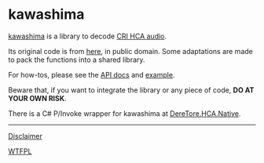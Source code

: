 # kawashima

[kawashima](https://github.com/Hozuki/kawashima) is a library to decode [CRI HCA audio](http://www.criware.com/en/products/adx2.html).

Its original code is from [here](https://mega.co.nz/#!Fh8FwKoB!0xuFdrit3IYcEgQK7QIqFKG3HMQ6rHKxrH3r5DJlJ3M), in public
domain. Some adaptations are made to pack the functions into a shared library.

For how-tos, please see the [API docs](https://github.com/Hozuki/kawashima/tree/master/docs/api.md) and
[example](https://github.com/Hozuki/kawashima/tree/master/docs/example.md).

Beware that, if you want to integrate the library or any piece of code, **DO AT YOUR OWN RISK**.

There is a C# P/Invoke wrapper for kawashima at [DereTore.HCA.Native](https://github.com/Hozuki/DereTore/tree/master/DereTore.HCA.Native).

------

[Disclaimer](https://github.com/Hozuki/kawashima/tree/master/DISCLAIMER.md)

[WTFPL](http://www.wtfpl.net/txt/copying/)
